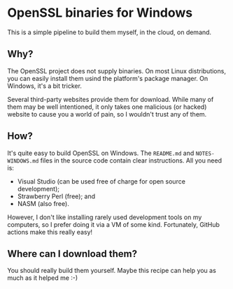 # OpenSSL binaries for Windows

This is a simple pipeline to build them myself, in the cloud, on demand.

## Why?

The OpenSSL project does not supply binaries.  On most Linux distributions, you can easily install them usind the platform's package manager.  On Windows, it's a bit tricker.

Several third-party websites provide them for download.  While many of
them may be well intentioned, it only takes one malicious (or hacked)
website to cause you a world of pain, so I wouldn't trust any of them.

## How?

It's quite easy to build OpenSSL on Windows.  The `README.md` and
`NOTES-WINDOWS.md` files in the source code contain clear
instructions.  All you need is:

- Visual Studio (can be used free of charge for open source development);
- Strawberry Perl (free); and
- NASM (also free).

However, I don't like installing rarely used development tools on my
computers, so I prefer doing it via a VM of some kind.  Fortunately,
GitHub actions make this really easy!

## Where can I download them?

You should really build them yourself.  Maybe this recipe can help you
as much as it helped me :-)
